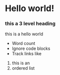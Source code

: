 # Hello world!

### this a 3 level heading

this is a hello world

- Word count
- Ignore code blocks
- Track links like

1. this is an
2. ordered list
